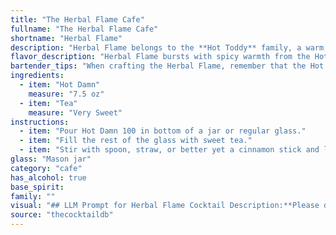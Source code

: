 ```yaml
---
title: "The Herbal Flame Cafe"
fullname: "The Herbal Flame Cafe"
shortname: "Herbal Flame"
description: "Herbal Flame belongs to the **Hot Toddy** family, a warm, comforting drink typically enjoyed during cold weather. Originating in the 18th century, the Hot Toddy was traditionally used as a medicinal remedy, often incorporating whiskey, honey, and spices. "
flavor_description: "Herbal Flame bursts with spicy warmth from the Hot Damn, Tea base. Ginger and cinnamon dance on your tongue, with a lingering heat that morphs into a cool, refreshing finish. The herbal notes of chamomile and mint add a soothing complexity, creating a truly unique and balanced cocktail. "
bartender_tips: "When crafting the Herbal Flame, remember that the Hot Damn, Tea is the star. Use a high-quality, strong brew for maximum flavor. Muddle the mint gently to release oils without bruising the leaves. Shake vigorously with ice to chill the cocktail thoroughly and create a frothy top. Garnish with a sprig of mint and a splash of sparkling water for an extra touch.  "
ingredients:
  - item: "Hot Damn"
    measure: "7.5 oz"
  - item: "Tea"
    measure: "Very Sweet"
instructions:
  - item: "Pour Hot Damn 100 in bottom of a jar or regular glass."
  - item: "Fill the rest of the glass with sweet tea."
  - item: "Stir with spoon, straw, or better yet a cinnamon stick and leave it in."
glass: "Mason jar"
category: "cafe"
has_alcohol: true
base_spirit:
family: ""
visual: "## LLM Prompt for Herbal Flame Cocktail Description:**Please describe the appearance of the Herbal Flame cocktail, considering the following:*** **Base:** The cocktail is made with Hot Damn, Tea, a tea blend likely containing strong, bold, and potentially spicy flavors. * **Color:**  The color will likely be influenced by the tea, but consider additional ingredients that could add depth and complexity to the hue.* **Texture:**  Think about the consistency of the drink - is it smooth, layered, or have visible elements?* **Garnish:**  A garnish should complement the flavors and enhance the visual appeal.  Consider herbs, spices, or fruits that would be appropriate for the cocktail.**Example:**The Herbal Flame is a mesmerizing sight, its deep, fiery red hue reminiscent of smoldering embers. The drink possesses a smooth, velvety texture, punctuated by the occasional appearance of delicate spice flakes suspended within.  A sprig of rosemary, carefully placed atop the rim of the glass, adds a touch of earthy elegance, its aroma mingling with the alluring scent of the cocktail. "
source: "thecocktaildb"
---
```


